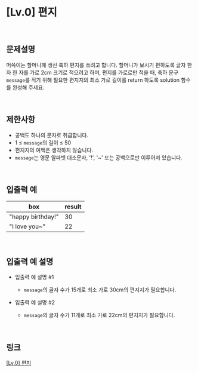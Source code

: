 # [Lv.0] 편지

<br>

## 문제설명
머쓱이는 할머니께 생신 축하 편지를 쓰려고 합니다. 할머니가 보시기 편하도록 글자 한 자 한 자를 가로 2cm 크기로 적으려고 하며, 편지를 가로로만 적을 때, 축하 문구 `message`를 적기 위해 필요한 편지지의 최소 가로 길이를 return 하도록 solution 함수를 완성해 주세요.

<br>

## 제한사항
- 공백도 하나의 문자로 취급합니다.
- 1 ≤ `message`의 길이 ≤ 50
- 편지지의 여백은 생각하지 않습니다.
- `message`는 영문 알파벳 대소문자, '!', '~' 또는 공백으로만 이루어져 있습니다.

<br>

## 입출력 예
| box | result |
|---|---|
| "happy birthday!" | 30 |
| "I love you~" | 22 |

<br>

## 입출력 예 설명
- 입출력 예 설명 #1
    - `message`의 글자 수가 15개로 최소 가로 30cm의 편지지가 필요합니다.

- 입출력 예 설명 #2
    - `message`의 글자 수가 11개로 최소 가로 22cm의 편지지가 필요합니다.

<br>

## 링크
[[Lv.0] 편지](https://school.programmers.co.kr/learn/courses/30/lessons/120898)
